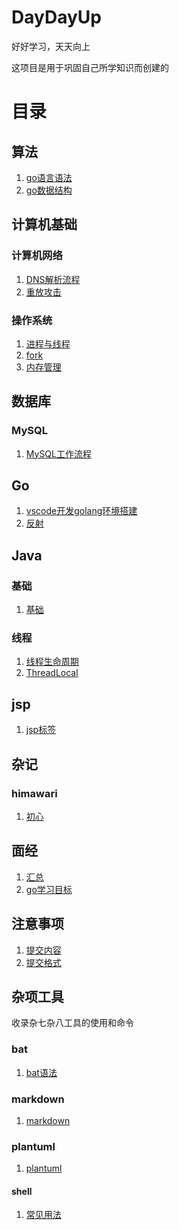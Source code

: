 # DayDayUp
好好学习，天天向上

这项目是用于巩固自己所学知识而创建的

# 目录

## 算法
1. [go语言语法](./algorithm/goGrammer.md)
2. [go数据结构](./algorithm/dataStructure.md)

## 计算机基础

### 计算机网络

1. [DNS解析流程](./computerBasics/computernetwork/DNSwork.md)
2. [重放攻击](./computerBasics/computernetwork/replayattack.md)

### 操作系统

1. [进程与线程](./computerBasics/os/ProcessAndThread.md)
2. [fork](./computerBasics/os/Fork.md)
3. [内存管理](./computerBasics/os/MemoryManagement.md)


## 数据库

### MySQL

1. [MySQL工作流程](./database/MySQL/howtowork.md)

## Go
1. [vscode开发golang环境搭建](./go/install.md)
2. [反射](./go/reflect.md)

## Java

### 基础

1. [基础](./java/basic/basic.md)

### 线程

1. [线程生命周期](./java/thread/ThreadLifeCycle.md)
2. [ThreadLocal](./java/thread/ThreadLocal.md)

## jsp
1. [jsp标签](./jsp/tag.md)

## 杂记
### himawari
1. [初心](./daily/himawari/initialCommit.md)

## 面经
1. [汇总](./interviewExperience/summary.md)
2. [go学习目标](./interviewExperience/goRequirement.md)

## 注意事项
1. [提交内容](./notice/content.md)
2. [提交格式](./notice/commitFormat.md)

## 杂项工具
收录杂七杂八工具的使用和命令

### bat
1. [bat语法](./tool/bat/batGrammer.md)

### markdown
1. [markdown](./tool/markdown/markdown.md)

### plantuml
1. [plantuml](./tool/plantuml/plantuml.md)

#### shell
1. [常见用法](./tool/shell/commonUsage.md)






